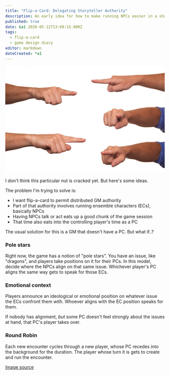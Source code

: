 ```yaml
---
title: "Flip-a-Card: Delegating Storyteller Authority"
description: An early idea for how to make running NPCs easier in a shared environment.
published: true
date: &a1 2020-05-12T13:08:15.000Z
tags:
  - flip-a-card
  - game design diary
editor: markdown
dateCreated: *a1
---
```


![Featured Image](flip-a-card-delegating-storyteller-authority.jpg)

I don't think this particular nut is cracked yet. But here's some ideas.

The problem I'm trying to solve is:

* I want flip-a-card to permit distributed GM authority
* Part of that authority involves running ensemble characters (ECs), basically NPCs
* Having NPCs talk or act eats up a good chunk of the game session
* That time also eats into the controlling player's time as a PC

The usual solution for this is a GM that doesn't have a PC. But what if..?

### Pole stars

Right now, the game has a notion of "pole stars".
You have an issue, like "dragons", and players take positions on it for their PCs.
In this model, decide where the NPCs align on that same issue.
Whichever player's PC aligns the same way gets to speak for those ECs.

### Emotional context

Players announce an ideological or emotional position on whatever issue the ECs confront them with.
Whoever aligns with the EC position speaks for them.

If nobody has alignment, _but_ some PC doesn't feel strongly about the issues at hand,
that PC's player takes over.

### Round Robin

Each new encounter cycles through a new player,
whose PC recedes into the background for the duration.
The player whose turn it is gets to create and run the encounter.

[Image source](https://cdn.pixabay.com/photo/2014/08/25/23/51/designate-427537_960_720.jpg)